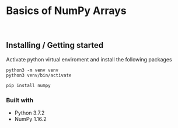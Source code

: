 # Basics of NumPy Arrays
&nbsp;

## Installing / Getting started
Activate python virtual enviroment and install the following packages 
```
python3 -m venv venv
python3 venv/bin/activate 
```
```
pip install numpy
```

### Built with 
- Python 3.7.2
- NumPy 1.16.2